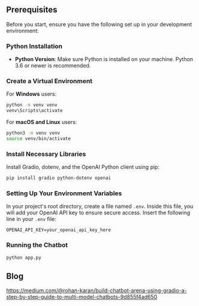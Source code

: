 ## Prerequisites

Before you start, ensure you have the following set up in your development environment:

### Python Installation

- **Python Version**: Make sure Python is installed on your machine. Python 3.6 or newer is recommended.

### Create a Virtual Environment

For **Windows** users:

```bash
python -m venv venv
venv\Scripts\activate
```

For **macOS and Linux** users:

```bash
python3 -m venv venv
source venv/bin/activate
```

### Install Necessary Libraries

Install Gradio, dotenv, and the OpenAI Python client using pip:

```bash
pip install gradio python-dotenv openai
```

### Setting Up Your Environment Variables

In your project's root directory, create a file named `.env`. Inside this file, you will add your OpenAI API key to
ensure secure access. Insert the following line in your `.env` file:

```plaintext
OPENAI_API_KEY=your_openai_api_key_here
```

### Running the Chatbot
```bash
python app.py
```

## Blog

https://medium.com/@rohan-karan/build-chatbot-arena-using-gradio-a-step-by-step-guide-to-multi-model-chatbots-9d855f4ad650